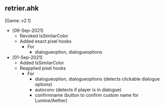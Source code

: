 ## retrier.ahk
[Game: v2.1]
- [09-Sep-2021]
  - Revoked IsSimilarColor
  - Added exact pixel hooks
    - For
      - dialogueoption, dialogueoptions
- [01-Sep-2021]
  - Added IsSimilarColor
  - Reapplied pixel hooks
    - For
      - dialogueoption, dialogueoptions (detects clickable dialogue options)
      - autoconv (detects if player is in dialogue)
      - confirmname (button to confirm custom name for Lumine/Aether)

